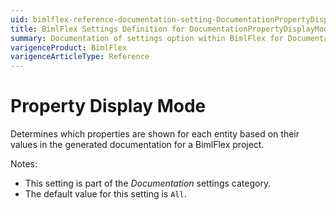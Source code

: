 ```yaml
---
uid: bimlflex-reference-documentation-setting-DocumentationPropertyDisplayMode
title: BimlFlex Settings Definition for DocumentationPropertyDisplayMode
summary: Documentation of settings option within BimlFlex for DocumentationPropertyDisplayMode
varigenceProduct: BimlFlex
varigenceArticleType: Reference
---
```


# Property Display Mode

Determines which properties are shown for each entity based on their values in the generated documentation for a BimlFlex project.

Notes:

* This setting is part of the *Documentation* settings category.
* The default value for this setting is `All`.
